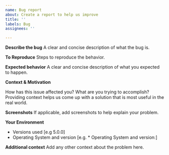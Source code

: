 ```yaml
---
name: Bug report
about: Create a report to help us improve
title: ''
labels: Bug
assignees: ''

---
```


**Describe the bug**
A clear and concise description of what the bug is.

**To Reproduce**
Steps to reproduce the behavior.

**Expected behavior**
A clear and concise description of what you expected to happen.

**Context & Motivation**

How has this issue affected you? What are you trying to accomplish? Providing context helps us come up with a solution that is most useful in the real world.

**Screenshots**
If applicable, add screenshots to help explain your problem.

**Your Environment**
 - Versions used [e.g 5.0.0]
 - Operating System and version [e.g. * Operating System and version:]

**Additional context**
Add any other context about the problem here.
